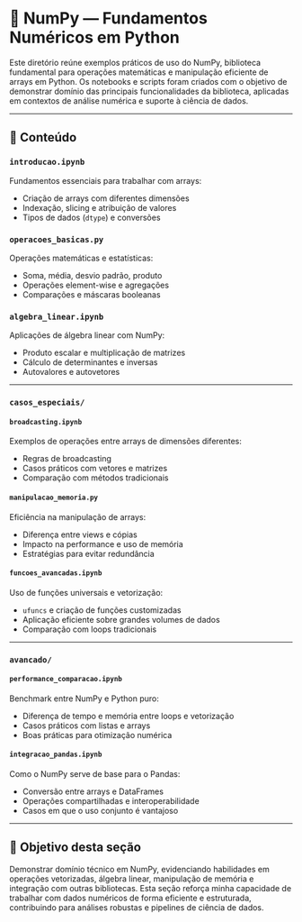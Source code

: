 # 🧮 NumPy — Fundamentos Numéricos em Python

Este diretório reúne exemplos práticos de uso do NumPy, biblioteca fundamental para operações matemáticas e manipulação eficiente de arrays em Python. Os notebooks e scripts foram criados com o objetivo de demonstrar domínio das principais funcionalidades da biblioteca, aplicadas em contextos de análise numérica e suporte à ciência de dados.

---

## 🧠 Conteúdo

### `introducao.ipynb`
Fundamentos essenciais para trabalhar com arrays:

- Criação de arrays com diferentes dimensões  
- Indexação, slicing e atribuição de valores  
- Tipos de dados (`dtype`) e conversões  

### `operacoes_basicas.py`
Operações matemáticas e estatísticas:

- Soma, média, desvio padrão, produto  
- Operações element-wise e agregações  
- Comparações e máscaras booleanas  

### `algebra_linear.ipynb`
Aplicações de álgebra linear com NumPy:

- Produto escalar e multiplicação de matrizes  
- Cálculo de determinantes e inversas  
- Autovalores e autovetores  

---

### `casos_especiais/`

#### `broadcasting.ipynb`
Exemplos de operações entre arrays de dimensões diferentes:

- Regras de broadcasting  
- Casos práticos com vetores e matrizes  
- Comparação com métodos tradicionais  

#### `manipulacao_memoria.py`
Eficiência na manipulação de arrays:

- Diferença entre views e cópias  
- Impacto na performance e uso de memória  
- Estratégias para evitar redundância  

#### `funcoes_avancadas.ipynb`
Uso de funções universais e vetorização:

- `ufuncs` e criação de funções customizadas  
- Aplicação eficiente sobre grandes volumes de dados  
- Comparação com loops tradicionais  

---

### `avancado/`

#### `performance_comparacao.ipynb`
Benchmark entre NumPy e Python puro:

- Diferença de tempo e memória entre loops e vetorização  
- Casos práticos com listas e arrays  
- Boas práticas para otimização numérica  

#### `integracao_pandas.ipynb`
Como o NumPy serve de base para o Pandas:

- Conversão entre arrays e DataFrames  
- Operações compartilhadas e interoperabilidade  
- Casos em que o uso conjunto é vantajoso  

---

## 🎯 Objetivo desta seção

Demonstrar domínio técnico em NumPy, evidenciando habilidades em operações vetorizadas, álgebra linear, manipulação de memória e integração com outras bibliotecas. Esta seção reforça minha capacidade de trabalhar com dados numéricos de forma eficiente e estruturada, contribuindo para análises robustas e pipelines de ciência de dados.
